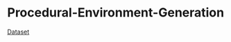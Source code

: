 # Procedural-Environment-Generation
[Dataset](https://www.kaggle.com/datasets/bhuvaneshsingla/procedural-environment-generation)
